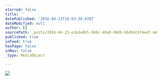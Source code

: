 ```yaml
---
starred: false
title: ''
datePublished: '2016-04-23T16:03:30.878Z'
dateModified: null
author: []
sourcePath: _posts/2016-04-23-e1bda0b5-566c-48a8-90d9-b6d9dc5f4ed7.md
published: true
inFeed: true
hasPage: false
inNav: false
_type: MediaObject

---
```

![](https://the-grid-user-content.s3-us-west-2.amazonaws.com/18111b8f-a22f-42df-8833-f760c88f6886.jpg)
